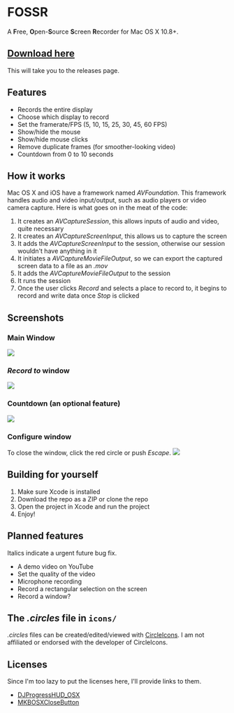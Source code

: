# FOSSR
A **F**ree, **O**pen-**S**ource **S**creen **R**ecorder for Mac OS X 10.8+.

## [Download here](https://github.com/theawesomecoder61/FOSSR/releases)
This will take you to the releases page.

## Features
- Records the entire display
- Choose which display to record
- Set the framerate/FPS (5, 10, 15, 25, 30, 45, 60 FPS)
- Show/hide the mouse
- Show/hide mouse clicks
- Remove duplicate frames (for smoother-looking video)
- Countdown from 0 to 10 seconds

## How it works
Mac OS X and iOS have a framework named *AVFoundation*. This framework handles audio and video input/output, such as audio players or video camera capture. Here is what goes on in the meat of the code:

1. It creates an *AVCaptureSession*, this allows inputs of audio and video, quite necessary
2. It creates an *AVCaptureScreenInput*, this allows us to capture the screen
3. It adds the *AVCaptureScreenInput* to the session, otherwise our session wouldn't have anything in it
4. It initiates a *AVCaptureMovieFileOutput*, so we can export the captured screen data to a file as an *.mov*
5. It adds the *AVCaptureMovieFileOutput* to the session
6. It runs the session
7. Once the user clicks *Record* and selects a place to record to, it begins to record and write data once *Stop* is clicked

## Screenshots
### Main Window
![](http://i.imgur.com/LBDDzjl.png)
### *Record to* window
![](http://i.imgur.com/RZxy5Cu.png)
### Countdown (an optional feature)
![](http://i.imgur.com/vF8NTbn.png)
### Configure window
To close the window, click the red circle or push *Escape*.
![](http://i.imgur.com/zC9azZd.png)

## Building for yourself
1. Make sure Xcode is installed
2. Download the repo as a ZIP or clone the repo
3. Open the project in Xcode and run the project
4. Enjoy!

## Planned features
Italics indicate a urgent future bug fix.
- A demo video on YouTube
- Set the quality of the video
- Microphone recording
- Record a rectangular selection on the screen
- Record a window?

## The *.circles* file in `icons/`
*.circles* files can be created/edited/viewed with [CircleIcons](http://www.bayhoff.com/circleicons/index.html). I am not affiliated or endorsed with the developer of CircleIcons.

## Licenses
Since I'm too lazy to put the licenses here, I'll provide links to them.
- [DJProgressHUD_OSX](https://github.com/danielmj/DJProgressHUD_OSX/blob/master/LICENSE.txt)
- [MKBOSXCloseButton](https://github.com/Megatron1000/MKBOSXCloseButton/blob/master/LICENSE)
